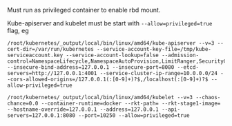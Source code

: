 Must run as privileged container to enable rbd mount.

Kube-apiserver and kubelet must be start with `--allow=privileged=true` flag, eg
```
/root/kubernetes/_output/local/bin/linux/amd64/kube-apiserver --v=3 --cert-dir=/var/run/kubernetes --service-account-key-file=/tmp/kube-serviceaccount.key --service-account-lookup=false --admission-control=NamespaceLifecycle,NamespaceAutoProvision,LimitRanger,SecurityContextDeny,ServiceAccount,DenyEscalatingExec,ResourceQuota --insecure-bind-address=127.0.0.1 --insecure-port=8080 --etcd-servers=http://127.0.0.1:4001 --service-cluster-ip-range=10.0.0.0/24 --cors-allowed-origins=/127.0.0.1(:[0-9]+)?$,/localhost(:[0-9]+)?$ --allow-privileged=true

/root/kubernetes/_output/local/bin/linux/amd64/kubelet --v=3 --chaos-chance=0.0 --container-runtime=docker --rkt-path= --rkt-stage1-image= --hostname-override=127.0.0.1 --address=127.0.0.1 --api-servers=127.0.0.1:8080 --port=10250 --allow=privileged=true
```
